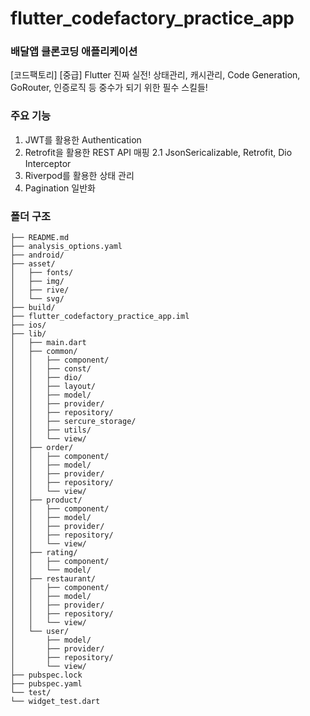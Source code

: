 # flutter_codefactory_practice_app

### 배달앱 클론코딩 애플리케이션
[코드팩토리] [중급] Flutter 진짜 실전! 상태관리, 캐시관리, Code Generation, GoRouter, 인증로직 등 중수가 되기 위한 필수 스킬들!

### 주요 기능
1. JWT를 활용한 Authentication
2. Retrofit을 활용한 REST API 매핑
   2.1 JsonSericalizable, Retrofit, Dio Interceptor
3. Riverpod를 활용한 상태 관리
4. Pagination 일반화

### 폴더 구조
```shell
├── README.md
├── analysis_options.yaml
├── android/
├── asset/
│   ├── fonts/
│   ├── img/
│   ├── rive/
│   └── svg/
├── build/
├── flutter_codefactory_practice_app.iml
├── ios/
├── lib/
│   ├── main.dart
│   ├── common/
│   │   ├── component/
│   │   ├── const/
│   │   ├── dio/
│   │   ├── layout/
│   │   ├── model/
│   │   ├── provider/
│   │   ├── repository/
│   │   ├── sercure_storage/
│   │   ├── utils/
│   │   └── view/
│   ├── order/
│   │   ├── component/
│   │   ├── model/
│   │   ├── provider/
│   │   ├── repository/
│   │   └── view/
│   ├── product/
│   │   ├── component/
│   │   ├── model/
│   │   ├── provider/
│   │   ├── repository/
│   │   └── view/
│   ├── rating/
│   │   ├── component/
│   │   └── model/
│   ├── restaurant/
│   │   ├── component/
│   │   ├── model/
│   │   ├── provider/
│   │   ├── repository/
│   │   └── view/
│   └── user/
│       ├── model/
│       ├── provider/
│       ├── repository/
│       └── view/
├── pubspec.lock
├── pubspec.yaml
└── test/
└── widget_test.dart
```
